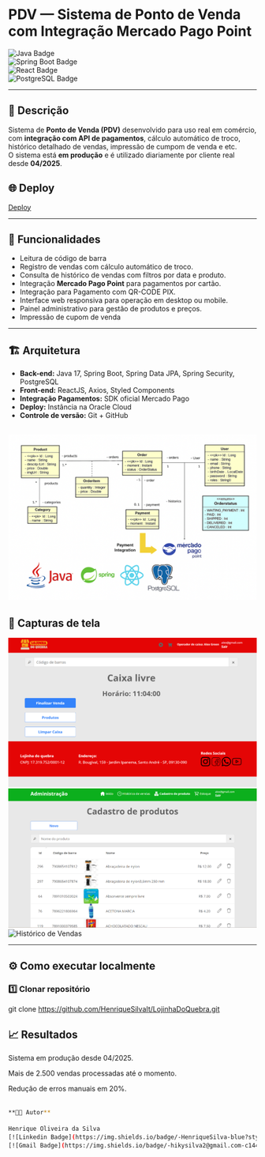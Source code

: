 # **PDV — Sistema de Ponto de Venda com Integração Mercado Pago Point**  

![Java Badge](https://img.shields.io/badge/Java_17-007396?style=for-the-badge&logo=java&logoColor=white)  
![Spring Boot Badge](https://img.shields.io/badge/Spring_Boot-6DB33F?style=for-the-badge&logo=springboot&logoColor=white)  
![React Badge](https://img.shields.io/badge/React_JS-61DAFB?style=for-the-badge&logo=react&logoColor=black)  
![PostgreSQL Badge](https://img.shields.io/badge/PostgreSQL-336791?style=for-the-badge&logo=postgresql&logoColor=white)  

---

## 📌 Descrição
Sistema de **Ponto de Venda (PDV)** desenvolvido para uso real em comércio, com **integração com API de pagamentos**, cálculo automático de troco, histórico detalhado de vendas, impressão de cumpom de venda e etc.  
O sistema está **em produção** e é utilizado diariamente por cliente real desde **04/2025**.

## 🌐 Deploy

[Deploy](https://www.lojinhadoquebra.com.br)

---

## 🚀 Funcionalidades
- Leitura de código de barra
- Registro de vendas com cálculo automático de troco.  
- Consulta de histórico de vendas com filtros por data e produto.  
- Integração **Mercado Pago Point** para pagamentos por cartão.
- Integração para Pagamento com QR-CODE PIX.  
- Interface web responsiva para operação em desktop ou mobile.  
- Painel administrativo para gestão de produtos e preços.
- Impressão de cupom de venda

---

## 🏗 Arquitetura
- **Back-end:** Java 17, Spring Boot, Spring Data JPA, Spring Security, PostgreSQL  
- **Front-end:** ReactJS, Axios, Styled Components  
- **Integração Pagamentos:** SDK oficial Mercado Pago  
- **Deploy:** Instância na Oracle Cloud  
- **Controle de versão:** Git + GitHub  

![Arquitetura do Sistema](https://github.com/HenriqueSilvaIt/Assets/blob/main/l/ChatGPT%20Image%2011%20de%20ago.%20de%202025%2C%2014_11_57.png) 
---

## 📸 Capturas de tela
<!-- Substituir pelos prints reais -->
![Caixa](https://github.com/HenriqueSilvaIt/Assets/blob/main/l/CaixaLivre.png)  
![Gestão de Produtos](https://github.com/HenriqueSilvaIt/Assets/blob/main/l/Cadastro.png)  
![Histórico de Vendas](https://github.com/HenriqueSilvaIt/Assets/blob/main/l/Hist%C3%B3rico%20de%20venda%20%20com%20produt.png)  

---

## ⚙️ Como executar localmente

### 1️⃣ Clonar repositório

git clone https://github.com/HenriqueSilvaIt/LojinhaDoQuebra.git

## 📈 Resultados

Sistema em produção desde 04/2025.

Mais de 2.500 vendas processadas até o momento.

Redução de erros manuais em 20%.

```bash

**👨‍💻 Autor**

Henrique Oliveira da Silva
[![Linkedin Badge](https://img.shields.io/badge/-HenriqueSilva-blue?style=flat-square&logo=Linkedin&logoColor=white&link=https://www.linkedin.com/in/henriqueoliveirati/)](https://www.linkedin.com/in/henriqueoliveirati/)
[![Gmail Badge](https://img.shields.io/badge/-hikysilva2@gmail.com-c14438?style=flat-square&logo=Gmail&logoColor=white&link=mailto:hikysilva2@gmail.com)](mailto:hikysilva2@gmail.com)
